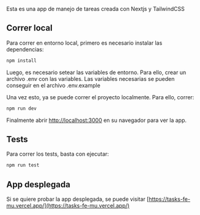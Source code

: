Esta es una app de manejo de tareas creada con Nextjs y TailwindCSS

## Correr local

Para correr en entorno local, primero es necesario instalar las dependencias:

```bash
npm install
```

Luego, es necesario setear las variables de entorno. Para ello, crear un archivo .env con las variables. Las variables necesarias se pueden conseguir en el archivo .env.example

Una vez esto, ya se puede correr el proyecto localmente. Para ello, correr:

```bash
npm run dev
```

Finalmente abrir [http://localhost:3000](http://localhost:3000) en su navegador para ver la app.

## Tests

Para correr los tests, basta con ejecutar:

```bash
npm run test
```

## App desplegada

Si se quiere probar la app desplegada, se puede visitar [https://tasks-fe-mu.vercel.app/](https://tasks-fe-mu.vercel.app/)
